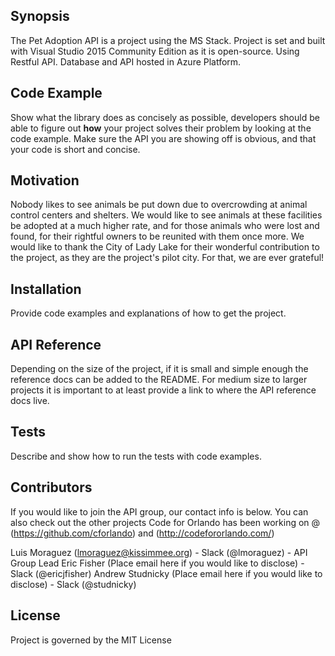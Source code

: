## Synopsis

The Pet Adoption API is a project using the MS Stack.  Project is set and built with Visual Studio 2015 Community Edition as it is open-source. Using Restful API.  Database and API hosted in Azure Platform.

## Code Example

Show what the library does as concisely as possible, developers should be able to figure out **how** your project solves their problem by looking at the code example. Make sure the API you are showing off is obvious, and that your code is short and concise.

## Motivation

Nobody likes to see animals be put down due to overcrowding at animal control centers and shelters.  We would like to see animals at these facilities be adopted at a much higher rate, and for those animals who were lost and found, for their rightful owners to be reunited with them once more.  We would like to thank the City of Lady Lake for their wonderful contribution to the project, as they are the project's pilot city.  For that, we are ever grateful!

## Installation

Provide code examples and explanations of how to get the project.

## API Reference

Depending on the size of the project, if it is small and simple enough the reference docs can be added to the README. For medium size to larger projects it is important to at least provide a link to where the API reference docs live.

## Tests

Describe and show how to run the tests with code examples.

## Contributors

If you would like to join the API group, our contact info is below.  You can also check out the other projects Code for Orlando has been working on @ (https://github.com/cforlando) and (http://codefororlando.com/)

Luis Moraguez (lmoraguez@kissimmee.org) - Slack (@lmoraguez) - API Group Lead
Eric Fisher (Place email here if you would like to disclose) - Slack (@ericjfisher)
Andrew Studnicky (Place email here if you would like to disclose) - Slack (@studnicky)

## License

Project is governed by the MIT License
